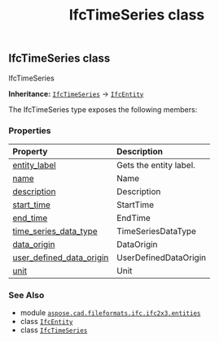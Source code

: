 ﻿---
title: IfcTimeSeries class
second_title: Aspose.CAD for Python via .NET API References
description: 
type: docs
weight: 6130
url: /aspose.cad.fileformats.ifc.ifc2x3.entities/ifctimeseries/
is_root: false
---

## IfcTimeSeries class

IfcTimeSeries



**Inheritance:** [`IfcTimeSeries`](/cad/python-net/aspose.cad.fileformats.ifc.ifc2x3.entities/ifctimeseries) → 
[`IfcEntity`](/cad/python-net/aspose.cad.fileformats.ifc/ifcentity)



The IfcTimeSeries type exposes the following members:

### Properties
| Property | Description |
| :- | :- |
| [entity_label](/cad/python-net/aspose.cad.fileformats.ifc.ifc2x3.entities/ifctimeseries/entity_label) | Gets the entity label. |
| [name](/cad/python-net/aspose.cad.fileformats.ifc.ifc2x3.entities/ifctimeseries/name) | Name |
| [description](/cad/python-net/aspose.cad.fileformats.ifc.ifc2x3.entities/ifctimeseries/description) | Description |
| [start_time](/cad/python-net/aspose.cad.fileformats.ifc.ifc2x3.entities/ifctimeseries/start_time) | StartTime |
| [end_time](/cad/python-net/aspose.cad.fileformats.ifc.ifc2x3.entities/ifctimeseries/end_time) | EndTime |
| [time_series_data_type](/cad/python-net/aspose.cad.fileformats.ifc.ifc2x3.entities/ifctimeseries/time_series_data_type) | TimeSeriesDataType |
| [data_origin](/cad/python-net/aspose.cad.fileformats.ifc.ifc2x3.entities/ifctimeseries/data_origin) | DataOrigin |
| [user_defined_data_origin](/cad/python-net/aspose.cad.fileformats.ifc.ifc2x3.entities/ifctimeseries/user_defined_data_origin) | UserDefinedDataOrigin |
| [unit](/cad/python-net/aspose.cad.fileformats.ifc.ifc2x3.entities/ifctimeseries/unit) | Unit |



### See Also
* module [`aspose.cad.fileformats.ifc.ifc2x3.entities`](..)
* class [`IfcEntity`](/cad/python-net/aspose.cad.fileformats.ifc/ifcentity)
* class [`IfcTimeSeries`](/cad/python-net/aspose.cad.fileformats.ifc.ifc2x3.entities/ifctimeseries)
